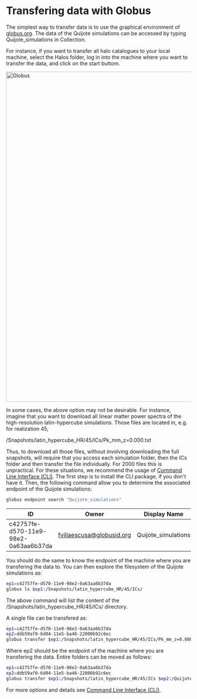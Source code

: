 # Transfering data with Globus

The simplest way to transfer data is to use the graphical environment of [globus.org](https://www.globus.org).
The data of the Quijote simulations can be accessed by typing Quijote_simulations in Collection.

For instance, if you want to transfer all halo catalogues to your local machine, select the Halos folder, log in into the machine where you want to transfer the data, and click on the start buttom.

<img src="https://raw.githubusercontent.com/franciscovillaescusa/Quijote-simulations/master/documentation/Globus.png" alt="Globus" width="900"/>

In some cases, the above option may not be desirable. For instance, imagine that you want to download all linear matter power spectra of the high-resolution latin-hypercube simulations. Those files are located in, e.g. for realization 45,

/Snapshots/latin_hypercube_HR/45/ICs/Pk_mm_z=0.000.txt

Thus, to download all those files, without involving downloading the full snapshots, will require that you access each simulation folder, then the ICs folder and then transfer the file individually. For 2000 files this is unpractical. For these situations, we recommend the usage of [Command Line Interface (CLI)](https://docs.globus.org/cli/). The first step is to install the CLI package, if you don't have it. Then, the following command allow you to determine the associated endpoint of the Quijote simulations:

```bash
globus endpoint search "Quijote_simulations"
```

ID                                   | Owner                     | Display Name       
------------------------------------ | ------------------------- | -------------------
c42757fe-d570-11e9-98e2-0a63aa6b37da | fvillaescusa@globusid.org | Quijote_simulations

You should do the same to know the endpoint of the machine where you are transfering the data to. You can then explore the filesystem of the Quijote simulations as:

```bash
ep1=c42757fe-d570-11e9-98e2-0a63aa6b37da
globus ls $ep1:/Snapshots/latin_hypercube_HR/45/ICs/
```

The above command will list the content of the /Snapshots/latin_hypercube_HR/45/ICs/ directory.

A single file can be transfered as:

```bash
ep1=c42757fe-d570-11e9-98e2-0a63aa6b37da
ep2=ddb59af0-6d04-11e5-ba46-22000b92c6ec
globus transfer $ep1:/Snapshots/latin_hypercube_HR/45/ICs/Pk_mm_z=0.000.txt $ep2:/Quijote_simulations/linear_Pk/45/Pk_mm_z=0.000.txt --label "single file transfer"
```

Where ep2 should be the endpoint of the machine where you are transfering the data. Entire folders can be moved as follows:

```bash
ep1=c42757fe-d570-11e9-98e2-0a63aa6b37da
ep2=ddb59af0-6d04-11e5-ba46-22000b92c6ec
globus transfer $ep1:/Snapshots/latin_hypercube_HR/45/ICs $ep2:/Quijote_simulations/45/ICs  --recursive --label "single folder transfer"
```

For more options and details see [Command Line Interface (CLI)](https://docs.globus.org/cli/).
